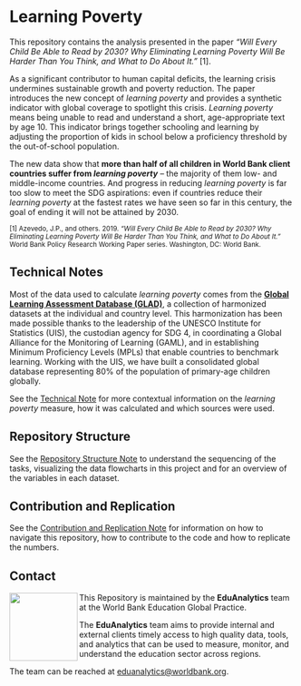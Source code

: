 # Learning Poverty

This repository contains the analysis presented in the paper _“Will Every Child Be Able to Read by 2030? Why Eliminating Learning Poverty Will Be Harder Than You Think, and What to Do About It.”_ [1].

As a significant contributor to human capital deficits, the learning crisis undermines sustainable growth and poverty reduction. The paper introduces the new concept of _learning poverty_ and provides a synthetic indicator with global coverage to spotlight this crisis. _Learning poverty_ means being unable to read and understand a short, age-appropriate text by age 10. This indicator brings together schooling and learning by adjusting the proportion of kids in school below a proficiency threshold by the out-of-school population.

The new data show that **more than half of all children in World Bank client countries suffer from _learning poverty_** – the majority of them low- and middle-income countries. And progress in reducing _learning poverty_ is far too slow to meet the SDG aspirations: even if countries reduce their _learning poverty_ at the fastest rates we have seen so far in this century, the goal of ending it will not be attained by 2030.

<sup>[1] Azevedo, J.P., and others. 2019. _“Will Every Child Be Able to Read by 2030? Why Eliminating Learning Poverty Will Be Harder Than You Think, and What to Do About It.”_ World Bank Policy Research Working Paper series. Washington, DC: World Bank.</sup>

## Technical Notes

Most of the data used to calculate _learning poverty_ comes from the **[Global Learning Assessment Database (GLAD)](https://github.com/worldbank/GLAD)**, a collection of harmonized datasets at the individual and country level. This harmonization has been made possible thanks to the leadership of the UNESCO Institute for Statistics (UIS), the custodian agency for SDG 4, in coordinating a Global Alliance for the Monitoring of Learning (GAML), and in establishing Minimum Proficiency Levels (MPLs) that enable countries to benchmark learning. Working with the UIS, we have built a consolidated global database representing 80% of the population of primary-age children globally.

See the [Technical Note](https://github.com/worldbank/LearningPoverty/blob/master/00_documentation/001_technical_note/Technical_Note.md) for more contextual information on the _learning poverty_ measure, how it was calculated and which sources were used.

## Repository Structure

See the [Repository Structure Note](https://github.com/worldbank/LearningPoverty/blob/master/00_documentation/002_repo_structure/Repo_Structure.md) to understand the sequencing of the tasks, visualizing the data flowcharts in this project and for an overview of the variables in each dataset.

## Contribution and Replication

See the [Contribution and Replication Note](https://github.com/worldbank/LearningPoverty/blob/master/00_documentation/003_contribution_and_replication/Contribution_and_Replication.md) for information on how to navigate this repository, how to contribute to the code and how to replicate the numbers.

## Contact
<img align="left" src="https://user-images.githubusercontent.com/43160181/66895172-211fc400-efc0-11e9-998e-c5090e51730d.png" width="120">

This Repository is maintained by the **EduAnalytics** team at the World Bank Education Global Practice.

The **EduAnalytics** team aims to provide internal and external clients timely access to high quality data, tools, and analytics that can be used to measure, monitor, and understand the education sector across regions.

The team can be reached at [eduanalytics@worldbank.org](mailto:eduanalytics@worldbank.org).
